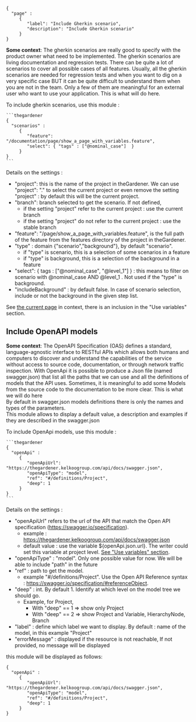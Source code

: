 ```thegardener
{
  "page" :
     {
        "label": "Include Gherkin scenario",
        "description": "Include Gherkin scenario"
     }
}
```


**Some context**: The gherkin scenarios are really good to specify with the product owner what need to be implemented. 
The gherkin scenarios are living documentation and regression tests. 
There can be quite a lot of scenarios to cover all possible cases of all features. 
Usually, all the gherkin scenarios are needed for regression tests and when you want to dig on a very specific case BUT it can be quite difficult to understand them when you are not in the team. 
Only a few of them are meaningful for an external user who want to use your application. This is what will do here.
  
To include gherkin scenarios, use this module :

````
```thegardener
{
  "scenarios" : 
     {
        "feature": "/documentation/page/show_a_page_with_variables.feature",
        "select": { "tags" : ["@nominal_case"]  }
     }
}
```
```` 

Details on the settings :

- "project": this is the name of the project in theGardener. We can use "project": "." to select the current project or even remove the setting "project" : by default this will be the current project.
- "branch": branch selected to get the scenario.  If not defined, 
   - if the setting "project" refer to the current project : use the current branch
   - if the setting "project" do not refer to the current project : use the stable branch
- "feature": "/page/show_a_page_with_variables.feature", is the full path of the feature from the features directory of the project in theGardener. 
- "type" :  domain {"scenario","background"}, by default "scenario". 
   - if "type" is scenario, this is a selection of some scenarios in a feature
   - if "type" is background, this is a selection of the background in a feature
- "select": { tags : ["@nominal_case", "@level_1"]  } : this means to filter on scenario with @nominal_case AND @level_1 . Not used if the "type" is background.
- "includeBackground" : by default false. In case of scenario selection, include or not the background in the given step list.
 

See [the current page](https://github.com/KelkooGroup/theGardener/blob/master/documentation/guides/write.md) in context, there is an inclusion in the "Use variables" section.


## Include OpenAPI models    
**Some context**: The OpenAPI Specification (OAS) defines a standard, language-agnostic interface to RESTful APIs which allows both humans and computers to discover and understand the capabilities of the service without access to source code, documentation, or through network traffic inspection.
With OpenApi it is possible to produce a Json file (named swagger.json) that list all the paths that we can use and all the definitions of models that the API uses.
Sometimes, it is meaningful to add some Models from the source code to the documentation to be more clear. This is what we will do here  
By default in swagger.json models definitions there is only the names and types of the parameters.   
This module allows to display a default value, a description and examples if they are described in the swagger.json 

To include OpenApi models, use this module :

````
```thegardener
{
  "openApi" : 
     {
        "openApiUrl": "https://thegardener.kelkoogroup.com/api/docs/swagger.json",
        "openApiType": "model",
        "ref": "#/definitions/Project",
        "deep": 1
     }
}
```
````

Details on the settings :

- "openApiUrl" refers to the url of the API that match the Open API specification (https://swagger.io/specification).
   - example : https://thegardener.kelkoogroup.com/api/docs/swagger.json
   - default value : use the variable ${openApi.json.url}. The writer could set this variable at project level. [See "Use variables" section](thegardener://path=theGardener>>_Write_/Write#use-variables). 
- "openApiType" : "model". Only one possible value for now. We will be able to include "path" in the future
- "ref" : path to get the model. 
   - example "#/definitions/Project". Use the Open API Reference syntax : https://swagger.io/specification/#referenceObject.
- "deep" : int. By default 1. Identify at which level on the model tree we should go.
   - Example, for Project, 
      - With "deep" == 1 => show only Project
      - With "deep" == 2 => show Project and Variable, HierarchyNode, Branch
- "label" : define which label we want to display. By default : name of the model, in this example "Project"
- "errorMessage" : displayed if the resource is not reachable, If not provided, no message will be displayed

this module will be displayed as follows:

```thegardener
{
  "openApi" : 
     {
        "openApiUrl": "https://thegardener.kelkoogroup.com/api/docs/swagger.json",
        "openApiType": "model",
        "ref": "#/definitions/Project",
        "deep": 1
     }
}
```

